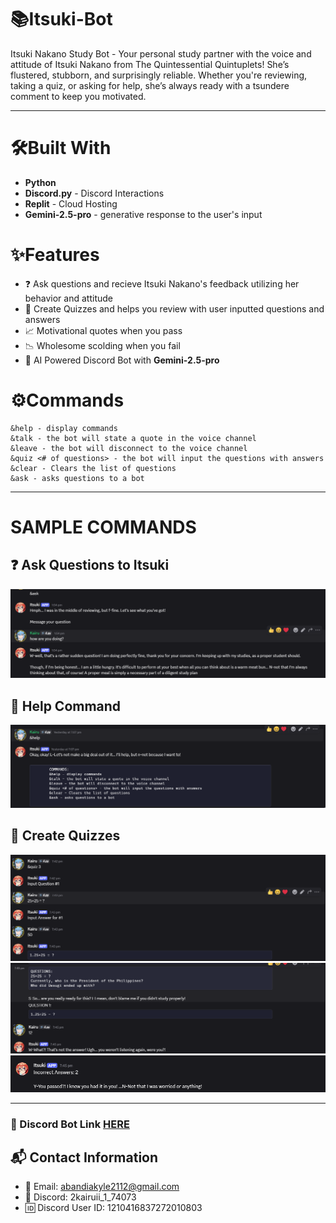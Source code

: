 # 📚Itsuki-Bot
Itsuki Nakano Study Bot - Your personal study partner with the voice and attitude of Itsuki Nakano from The Quintessential Quintuplets! She’s flustered, stubborn, and surprisingly reliable. Whether you're reviewing, taking a quiz, or asking for help, she’s always ready with a tsundere comment to keep you motivated.

---
# 🛠️Built With
- **Python**
- **Discord.py** - Discord Interactions
- **Replit** - Cloud Hosting
- **Gemini-2.5-pro** - generative response to the user's input

# ✨Features
- ❓ Ask questions and recieve Itsuki Nakano's feedback utilizing her behavior and attitude
- 🧠 Create Quizzes and helps you review with user inputted questions and answers
- 📈 Motivational quotes when you pass  
- 📉 Wholesome scolding when you fail
- 🤖 AI Powered Discord Bot with **Gemini-2.5-pro**

# ⚙️Commands
```
&help - display commands
&talk - the bot will state a quote in the voice channel
&leave - the bot will disconnect to the voice channel
&quiz <# of questions> - the bot will input the questions with answers
&clear - Clears the list of questions
&ask - asks questions to a bot
```
---
# SAMPLE COMMANDS
## ❓ Ask Questions to Itsuki
![alt text](https://github.com/IKairuu/Itsuki-Bot/blob/1ecb4a7e996f5f50c4e84f9100cb53395e145208/resources/sample11.png)

## 🤝 Help Command
![alt text](https://github.com/IKairuu/Itsuki-Bot/blob/1ecb4a7e996f5f50c4e84f9100cb53395e145208/resources/sample22.png)

## 📝 Create Quizzes
![alt text](https://github.com/IKairuu/Itsuki-Bot/blob/1ecb4a7e996f5f50c4e84f9100cb53395e145208/resources/sample33.png)
![alt text](https://github.com/IKairuu/Itsuki-Bot/blob/1ecb4a7e996f5f50c4e84f9100cb53395e145208/resources/sample44.png)
![alt text](https://github.com/IKairuu/Itsuki-Bot/blob/1ecb4a7e996f5f50c4e84f9100cb53395e145208/resources/sample55.png)

---

### 🔗 Discord Bot Link [HERE](https://discord.com/oauth2/authorize?client_id=1397108461036113941&permissions=8&integration_type=0&scope=bot)

## 📬 Contact Information
- 📧 Email: [abandiakyle2112@gmail.com](mailto:abandiakyle2112@gmail.com)  
- 💬 Discord: 2kairuii_1_74073
- 🆔 Discord User ID: 1210416837272010803
